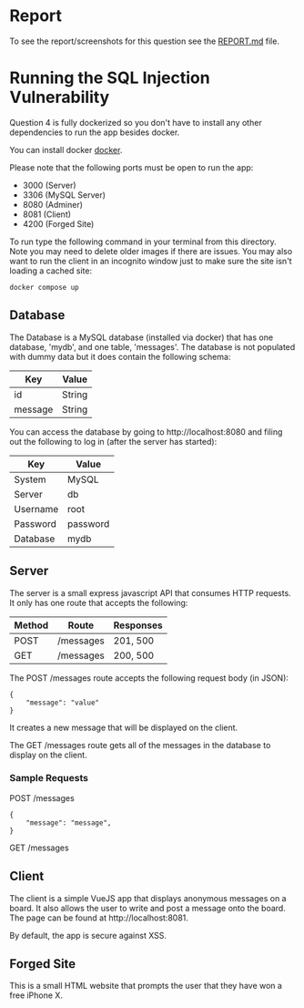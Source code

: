 # Report

To see the report/screenshots for this question see the [REPORT.md](/REPORT.md) file.

# Running the SQL Injection Vulnerability

Question 4 is fully dockerized so you don't have to install any other dependencies to run the app besides docker.

You can install docker [docker](https://docs.docker.com/get-docker/).

Please note that the following ports must be open to run the app:
- 3000 (Server)
- 3306 (MySQL Server)
- 8080 (Adminer)
- 8081 (Client)
- 4200 (Forged Site)

To run type the following command in your terminal from this directory. Note you may need to delete older images if there are issues. You may also want to run the client in an incognito window just to make sure the site isn't loading a cached site:

```
docker compose up
```

## Database

The Database is a MySQL database (installed via docker) that has one database, 'mydb', and one table, 'messages'.  The database is not populated with dummy data but it does contain the following schema:

| Key | Value |
| --- | --- |
| id | String |
| message | String |

You can access the database by going to http://localhost:8080 and filing out the following to log in (after the server has started):

| Key | Value |
| ---  | --- |
| System | MySQL |
| Server | db |
| Username | root |
| Password | password |
| Database | mydb |

## Server

The server is a small express javascript API that consumes HTTP requests.  It only has one route that accepts the following:

| Method | Route | Responses |
| --- | --- | --- |
| POST | /messages | 201, 500 |
| GET | /messages | 200, 500 |

The POST /messages route accepts the following request body (in JSON):
```
{
    "message": "value"
}
```
It creates a new message that will be displayed on the client.

The GET /messages route gets all of the messages in the database to display on the client.

### Sample Requests

POST /messages
```
{
    "message": "message",
}
```

GET /messages

## Client

The client is a simple VueJS app that displays anonymous messages on a board.  It also allows the user to write and post a message onto the board.  The page can be found at http://localhost:8081.

By default, the app is secure against XSS.

## Forged Site

This is a small HTML website that prompts the user that they have won a free iPhone X.